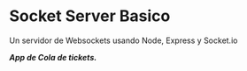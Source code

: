 # Socket Server Basico

Un servidor de Websockets usando Node, Express y Socket.io

___App de Cola de tickets.___

